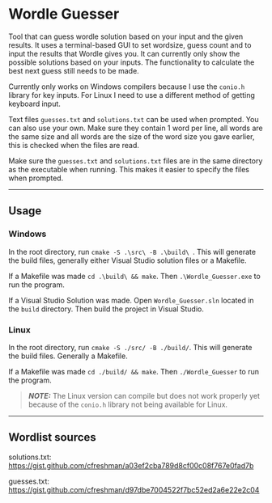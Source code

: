 # Wordle Guesser
Tool that can guess wordle solution based on your input and the given results.
It uses a terminal-based GUI to set wordsize, guess count and to input the results that Wordle gives you.
It can currently only show the possible solutions based on your inputs. The functionality to calculate the best next guess still needs to be made.

Currently only works on Windows compilers because I use the `conio.h` library for key inputs. For Linux I need to use a different method of getting keyboard input.

Text files `guesses.txt` and `solutions.txt` can be used when prompted. You can also use your own.
Make sure they contain 1 word per line, all words are the same size and all words are the size of the word size you gave earlier, this is checked when the files are read.

Make sure the `guesses.txt` and `solutions.txt` files are in the same directory as the executable when running. This makes it easier to specify the files when prompted.

---
## Usage
### Windows
In the root directory, run `cmake -S .\src\ -B .\build\ `. This will generate the build files, generally either Visual Studio solution files or a Makefile.

If a Makefile was made `cd .\build\ && make`. Then `.\Wordle_Guesser.exe` to run the program.

If a Visual Studio Solution was made. Open `Wordle_Guesser.sln` located in the `build` directory. Then build the project in Visual Studio.
### Linux
In the root directory, run `cmake -S ./src/ -B ./build/`. This will generate the build files. Generally a Makefile.

If a Makefile was made `cd ./build/ && make`. Then `./Wordle_Guesser` to run the program.
> **_NOTE:_**  The Linux version can compile but does not work properly yet because of the `conio.h` library not being available for Linux.

---
## Wordlist sources
solutions.txt: https://gist.github.com/cfreshman/a03ef2cba789d8cf00c08f767e0fad7b

guesses.txt: https://gist.github.com/cfreshman/d97dbe7004522f7bc52ed2a6e22e2c04
